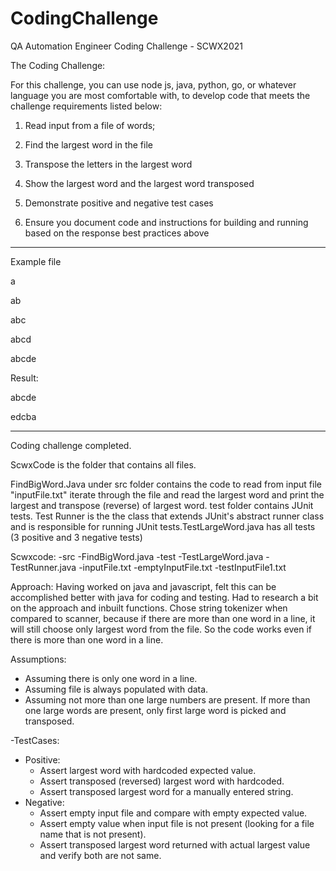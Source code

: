 # CodingChallenge
QA Automation Engineer Coding Challenge - SCWX2021

The Coding Challenge:

For this challenge, you can use node js, java, python, go, or whatever language you are most comfortable with, to develop code that meets the challenge requirements listed below:

1. Read input from a file of words;

2. Find the largest word in the file

3. Transpose the letters in the largest word

4. Show the largest word and the largest word transposed 

5. Demonstrate positive and negative test cases

6. Ensure you document code and instructions for building and running based on the response best practices above

----
Example file

a

ab

abc

abcd

abcde

Result:

abcde

edcba

---------------

Coding challenge completed.

ScwxCode is the folder that contains all files.

FindBigWord.Java under src folder contains the code to read from input file "inputFile.txt" iterate through the file and read the largest word and print the largest and transpose (reverse) of largest word. 
test folder contains JUnit tests. Test Runner is the the class that extends JUnit's abstract runner class and is responsible for running JUnit tests.TestLargeWord.java has all tests (3 positive and 3 negative tests)

Scwxcode:
  -src
    -FindBigWord.java
  -test
    -TestLargeWord.java
    -TestRunner.java
  -inputFile.txt
  -emptyInputFile.txt
  -testInputFile1.txt

Approach:
Having worked on java and javascript, felt this can be accomplished better with java for coding and testing. Had to research a bit on the approach and inbuilt functions.
Chose string tokenizer when compared to scanner, because if there are more than one word in a line, it will still choose only largest word from the file. So the code works even if there is more than one word in a line.

Assumptions:
 - Assuming there is only one word in a line.
 - Assuming file is always populated with data.
 - Assuming not more than one large numbers are present. If more than one large words are present, only first large word is picked and transposed.

-TestCases:
  - Positive:
    - Assert largest word with hardcoded expected value.
    - Assert transposed (reversed) largest word with hardcoded.
    - Assert transposed largest word for a manually entered string.
  - Negative:
    -  Assert empty input file and compare with empty expected value.
    -  Assert empty value when input file is not present (looking for a file name that is not present).
    -  Assert transposed largest word returned with actual largest value and verify both are not same.

